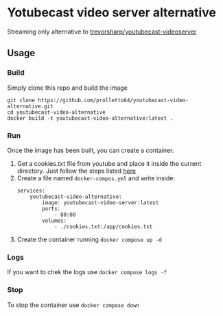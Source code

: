 # Yotubecast video server alternative

Streaming only alternative to [trevorsharp/youtubecast-videoserver](https://github.com/trevorsharp/youtubecast-videoserver)

## Usage

### Build

Simply clone this repo and build the image

```
git clone https://github.com/prolletto64/youtubecast-video-alternative.git
cd youtubecast-video-alternative
docker build -t youtubecast-video-alternative:latest .
```

### Run

Once the image has been built, you can create a container.

1. Get a cookies.txt file from youtube and place it inside the current directory. Just follow the steps listed [here](https://github.com/trevorsharp/youtubecast-videoserver?tab=readme-ov-file#cookiestxt-optional)
2. Create a file named `docker-compos.yml` and write inside:
   ```
   services:
       youtubecast-video-alternative:
           image: youtubecast-video-server:latest
           ports:
               - 80:80
           volumes:
               - ./cookies.txt:/app/cookies.txt
   ```
3. Create the container running `docker compose up -d`

### Logs

If you want to chek the logs use `docker compose logs -f`

### Stop

To stop the container use `docker compose down`
